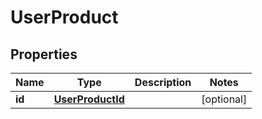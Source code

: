
# UserProduct

## Properties
Name | Type | Description | Notes
------------ | ------------- | ------------- | -------------
**id** | [**UserProductId**](UserProductId.md) |  |  [optional]



